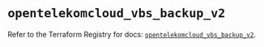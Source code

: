# `opentelekomcloud_vbs_backup_v2`

Refer to the Terraform Registry for docs: [`opentelekomcloud_vbs_backup_v2`](https://registry.terraform.io/providers/opentelekomcloud/opentelekomcloud/1.36.9/docs/resources/vbs_backup_v2).
